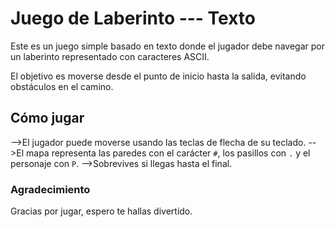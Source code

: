 # Juego de Laberinto --- Texto

Este es un juego simple basado en texto donde el jugador debe navegar por un laberinto representado con caracteres ASCII. 

El objetivo es moverse desde el punto de inicio hasta la salida, evitando obstáculos en el camino.

## Cómo jugar

-->El jugador puede moverse usando las teclas de flecha de su teclado. 
-->El mapa representa las paredes con el carácter `#`, los pasillos con `.` y el personaje con `P`.
-->Sobrevives si llegas hasta el final.

### Agradecimiento
Gracias por jugar, espero te hallas divertido.